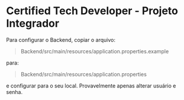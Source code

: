 # Certified Tech Developer - Projeto Integrador

Para configurar o Backend, copiar o arquivo:
>Backend/src/main/resources/application.properties.example

para:
>Backend/src/main/resources/application.properties

e configurar para o seu local. Provavelmente apenas alterar usuário e senha.